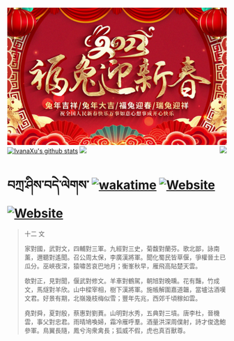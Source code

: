 ![](./Source/5eecf35f693f168adc0bc5ad06da35ad.jpg)[![IvanaXu's github stats](https://github-readme-stats.vercel.app/api?username=IvanaXu&theme=codeSTACKr)](https://github.com/anuraghazra/github-readme-stats)
<img align="right" src="https://github-readme-stats.vercel.app/api/top-langs/?username=IvanaXu&langs_count=8&theme=codeSTACKr" />
<img src="https://github-readme-stats.vercel.app/api/wakatime?username=IvanaXu&layout=compact&langs_count=8&theme=codeSTACKr&custom_title=Programming&nbsp;Times&nbsp;(Since&nbsp;Jul.29.2021)" />
# བཀྲ་ཤིས་བདེ་ལེགས་	[![wakatime](https://wakatime.com/badge/user/5043ee4a-e361-4607-9d47-d557f2005d05.svg)](https://wakatime.com/@5043ee4a-e361-4607-9d47-d557f2005d05)	[![Website](https://img.shields.io/website?label=tianchi&up_color=orange&up_message=IvanaXu&url=https%3A%2F%2Fshields.io)](https://tianchi.aliyun.com/home/science/scienceDetail?userId=1095279182618)	[![Website](https://img.shields.io/website?label=yuque&up_color=green&up_message=IvanaXu&url=https%3A%2F%2Fshields.io)](https://www.yuque.com/ivanaxu)
> 十二 文
> 
> 家對國，武對文，四輔對三軍。九經對三史，菊馥對蘭芬。歌北鄙，詠南薰，邇聽對遙聞。召公周太保，李廣漢將軍。聞化蜀民皆草偃，爭權晉土已瓜分。巫峽夜深，猿嘯苦哀巴地月；衡峯秋早，雁飛高貼楚天雲。
> 
> 欹對正，見對聞，偃武對修文。羊車對鶴駕，朝旭對晚曛。花有豔，竹成文，馬燧對羊欣。山中樑宰相，樹下漢將軍。施帳解圍嘉道韞，當壚沽酒嘆文君。好景有期，北嶺幾枝梅似雪；豐年先兆，西郊千頃稼如雲。
> 
> 堯對舜，夏對殷，蔡惠對劉蕡。山明對水秀，五典對三墳。唐李杜，晉機雲，事父對忠君。雨晴鳩喚婦，霜冷雁呼羣。酒量洪深周僕射，詩才俊逸鮑參軍。鳥翼長隨，鳳兮洵衆禽長；狐威不假，虎也真百獸尊。
>